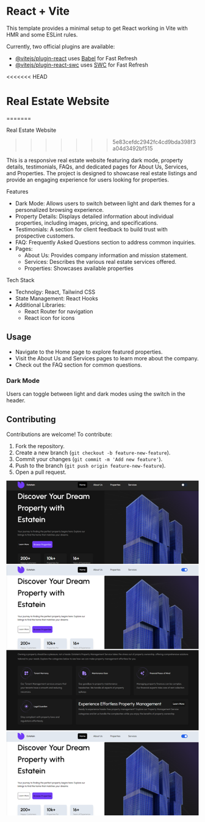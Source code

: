 # React + Vite

This template provides a minimal setup to get React working in Vite with HMR and some ESLint rules.

Currently, two official plugins are available:

- [@vitejs/plugin-react](https://github.com/vitejs/vite-plugin-react/blob/main/packages/plugin-react/README.md) uses [Babel](https://babeljs.io/) for Fast Refresh
- [@vitejs/plugin-react-swc](https://github.com/vitejs/vite-plugin-react-swc) uses [SWC](https://swc.rs/) for Fast Refresh


<<<<<<< HEAD
# Real Estate Website
=======

Real Estate Website
>>>>>>> 5e83cefdc2942fc4cd9bda398f3a04d3492bf515

This is a responsive real estate website featuring dark mode, property details, testimonials, FAQs, and dedicated pages for About Us, Services, and Properties. The project is designed to showcase real estate listings and provide an engaging experience for users looking for properties.

Features

- Dark Mode: Allows users to switch between light and dark themes for a personalized browsing experience.
- Property Details: Displays detailed information about individual properties, including images, pricing, and specifications.
- Testimonials: A section for client feedback to build trust with prospective customers.
- FAQ: Frequently Asked Questions section to address common inquiries.
- Pages:
  - About Us: Provides company information and mission statement.
  - Services: Describes the various real estate services offered.
  - Properties: Showcases available properties

Tech Stack

- Technolgy: React, Tailwind CSS
- State Management: React Hooks 
- Additional Libraries: 
  - React Router for navigation
  - React icon for icons


## Usage

- Navigate to the Home page to explore featured properties.
- Visit the About Us and Services pages to learn more about the company.
- Check out the FAQ section for common questions.

### Dark Mode
Users can toggle between light and dark modes using the switch in the header.

## Contributing

Contributions are welcome! To contribute:

1. Fork the repository.
2. Create a new branch (`git checkout -b feature-new-feature`).
3. Commit your changes (`git commit -m 'Add new feature'`).
4. Push to the branch (`git push origin feature-new-feature`).
5. Open a pull request.

![My Hero](./src/assets/Images/blacklandingpage.png)
![My whiteHero](./src/assets/Images/whitelandingpage.png)
![My blackservice](./src/assets/Images/blackservicepage.png)
![My whiteservice](./src/assets/Images/whitelandingpage.png)
